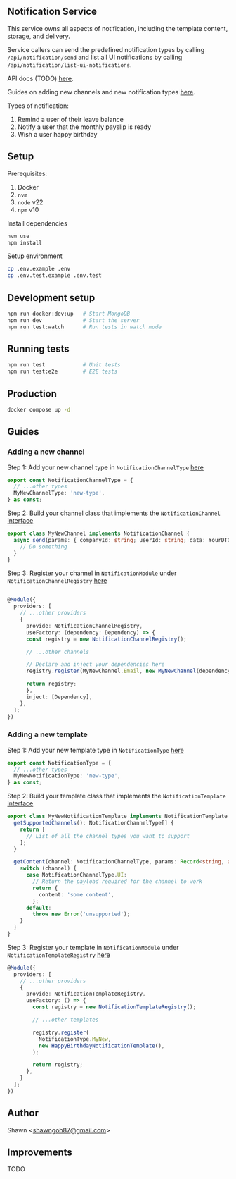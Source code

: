 ## Notification Service

This service owns all aspects of notification, including the template content, storage, and delivery.

Service callers can send the predefined notification types by calling `/api/notification/send` and list all UI notifications by calling `/api/notification/list-ui-notifications`.

API docs (TODO) [here](WIP).

Guides on adding new channels and new notification types [here](#guides).

Types of notification:

1. Remind a user of their leave balance
2. Notify a user that the monthly payslip is ready
3. Wish a user happy birthday

## Setup

Prerequisites:

1. Docker
2. `nvm`
3. `node` v22
4. `npm` v10

Install dependencies

```bash
nvm use
npm install
```

Setup environment

```bash
cp .env.example .env
cp .env.test.example .env.test
```

## Development setup

```bash
npm run docker:dev:up   # Start MongoDB
npm run dev             # Start the server
npm run test:watch      # Run tests in watch mode
```

## Running tests

```bash
npm run test            # Unit tests
npm run test:e2e        # E2E tests
```

## Production

```bash
docker compose up -d
```

## Guides

### Adding a new channel

Step 1: Add your new channel type in `NotificationChannelType` [here](src/notification/domain/types.ts)

```ts
export const NotificationChannelType = {
  // ...other types
  MyNewChannelType: 'new-type',
} as const;
```

Step 2: Build your channel class that implements the `NotificationChannel` [interface](src/notification/application/notification-channel/notification-channel.interface.ts)

```ts
export class MyNewChannel implements NotificationChannel {
  async send(params: { companyId: string; userId: string; data: YourDTO }) {
    // Do something
  }
}
```

Step 3: Register your channel in `NotificationModule` under `NotificationChannelRegistry` [here](src/notification/notification.module.ts)

```ts

@Module({
  providers: [
    // ...other providers
    {
      provide: NotificationChannelRegistry,
      useFactory: (dependency: Dependency) => {
      const registry = new NotificationChannelRegistry();

      // ...other channels

      // Declare and inject your dependencies here
      registry.register(MyNewChannel.Email, new MyNewChannel(dependency));

      return registry;
      },
      inject: [Dependency],
    },
  ];
})
```

### Adding a new template

Step 1: Add your new template type in `NotificationType` [here](src/notification/domain/types.ts)

```ts
export const NotificationType = {
  // ...other types
  MyNewNotificationType: 'new-type',
} as const;
```

Step 2: Build your template class that implements the `NotificationTemplate` [interface](src/notification/application/notification-template/notification-template.interface.ts)

```ts
export class MyNewNotificationTemplate implements NotificationTemplate {
  getSupportedChannels(): NotificationChannelType[] {
    return [
      // List of all the channel types you want to support
    ];
  }

  getContent(channel: NotificationChannelType, params: Record<string, any>) {
    switch (channel) {
      case NotificationChannelType.UI:
        // Return the payload required for the channel to work
        return {
          content: 'some content',
        };
      default:
        throw new Error('unsupported');
    }
  }
}
```

Step 3: Register your template in `NotificationModule` under `NotificationTemplateRegistry` [here](src/notification/notification.module.ts)

```ts
@Module({
  providers: [
    // ...other providers
    {
      provide: NotificationTemplateRegistry,
      useFactory: () => {
        const registry = new NotificationTemplateRegistry();

        // ...other templates

        registry.register(
          NotificationType.MyNew,
          new HappyBirthdayNotificationTemplate(),
        );

        return registry;
      },
    }
  ];
})
```

## Author

Shawn
<<shawngoh87@gmail.com>>

## Improvements

TODO
